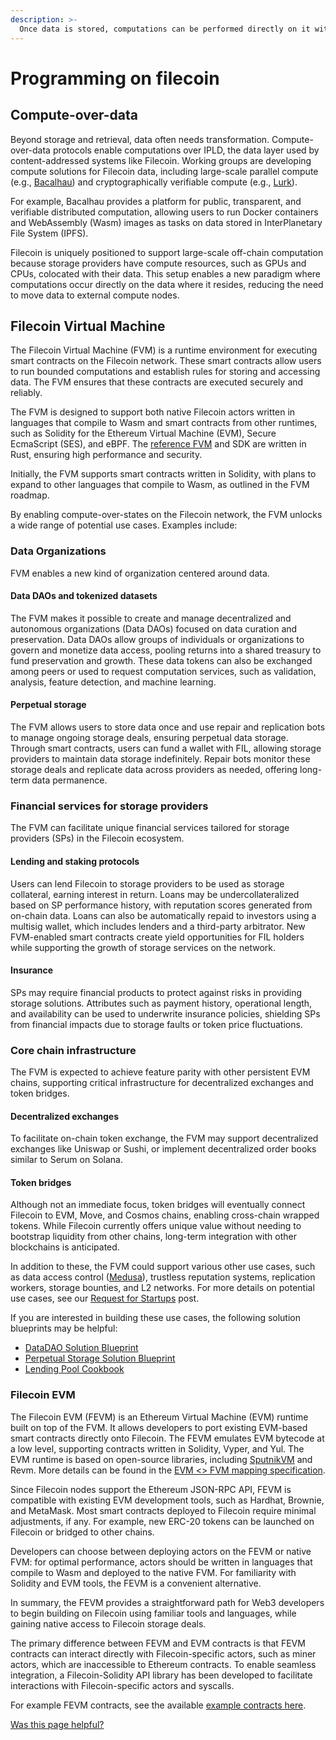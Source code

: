 ```yaml
---
description: >-
  Once data is stored, computations can be performed directly on it without needing retrieval. This page covers the basics of programming on Filecoin.
---
```


# Programming on filecoin

## Compute-over-data

Beyond storage and retrieval, data often needs transformation. Compute-over-data protocols enable computations over IPLD, the data layer used by content-addressed systems like Filecoin. Working groups are developing compute solutions for Filecoin data, including large-scale parallel compute (e.g., [Bacalhau](https://www.bacalhau.org/)) and cryptographically verifiable compute (e.g., [Lurk](https://filecoin.io/blog/posts/introducing-lurk-a-programming-language-for-recursive-zk-snarks/)).

For example, Bacalhau provides a platform for public, transparent, and verifiable distributed computation, allowing users to run Docker containers and WebAssembly (Wasm) images as tasks on data stored in InterPlanetary File System (IPFS).

Filecoin is uniquely positioned to support large-scale off-chain computation because storage providers have compute resources, such as GPUs and CPUs, colocated with their data. This setup enables a new paradigm where computations occur directly on the data where it resides, reducing the need to move data to external compute nodes.

## Filecoin Virtual Machine

The Filecoin Virtual Machine (FVM) is a runtime environment for executing smart contracts on the Filecoin network. These smart contracts allow users to run bounded computations and establish rules for storing and accessing data. The FVM ensures that these contracts are executed securely and reliably.

The FVM is designed to support both native Filecoin actors written in languages that compile to Wasm and smart contracts from other runtimes, such as Solidity for the Ethereum Virtual Machine (EVM), Secure EcmaScript (SES), and eBPF. The [reference FVM](https://github.com/filecoin-project/ref-fvm) and SDK are written in Rust, ensuring high performance and security.

Initially, the FVM supports smart contracts written in Solidity, with plans to expand to other languages that compile to Wasm, as outlined in the FVM roadmap.

By enabling compute-over-states on the Filecoin network, the FVM unlocks a wide range of potential use cases. Examples include:

### Data Organizations

FVM enables a new kind of organization centered around data.

#### Data DAOs and tokenized datasets

The FVM makes it possible to create and manage decentralized and autonomous organizations (Data DAOs) focused on data curation and preservation. Data DAOs allow groups of individuals or organizations to govern and monetize data access, pooling returns into a shared treasury to fund preservation and growth. These data tokens can also be exchanged among peers or used to request computation services, such as validation, analysis, feature detection, and machine learning.

#### Perpetual storage

The FVM allows users to store data once and use repair and replication bots to manage ongoing storage deals, ensuring perpetual data storage. Through smart contracts, users can fund a wallet with FIL, allowing storage providers to maintain data storage indefinitely. Repair bots monitor these storage deals and replicate data across providers as needed, offering long-term data permanence.

### Financial services for storage providers

The FVM can facilitate unique financial services tailored for storage providers (SPs) in the Filecoin ecosystem.

#### Lending and staking protocols

Users can lend Filecoin to storage providers to be used as storage collateral, earning interest in return. Loans may be undercollateralized based on SP performance history, with reputation scores generated from on-chain data. Loans can also be automatically repaid to investors using a multisig wallet, which includes lenders and a third-party arbitrator. New FVM-enabled smart contracts create yield opportunities for FIL holders while supporting the growth of storage services on the network.

#### Insurance

SPs may require financial products to protect against risks in providing storage solutions. Attributes such as payment history, operational length, and availability can be used to underwrite insurance policies, shielding SPs from financial impacts due to storage faults or token price fluctuations.

### Core chain infrastructure

The FVM is expected to achieve feature parity with other persistent EVM chains, supporting critical infrastructure for decentralized exchanges and token bridges.

#### Decentralized exchanges

To facilitate on-chain token exchange, the FVM may support decentralized exchanges like Uniswap or Sushi, or implement decentralized order books similar to Serum on Solana.

#### Token bridges

Although not an immediate focus, token bridges will eventually connect Filecoin to EVM, Move, and Cosmos chains, enabling cross-chain wrapped tokens. While Filecoin currently offers unique value without needing to bootstrap liquidity from other chains, long-term integration with other blockchains is anticipated.

In addition to these, the FVM could support various other use cases, such as data access control ([Medusa](https://cryptonet.org/projects/project-medusa-scalable-threshold-network-on-chain)), trustless reputation systems, replication workers, storage bounties, and L2 networks. For more details on potential use cases, see our [Request for Startups](https://protocollabs.notion.site/Request-for-Startups-FVM-edition-8cd3e76982d14e29b33335ca458fb087) post.

If you are interested in building these use cases, the following solution blueprints may be helpful:

- [DataDAO Solution Blueprint](https://docs.google.com/document/d/1OYDh_gs7mAk2M_O9m-2KedQA7MNo6ysIzH6eaQZxMOk/edit?pli=1)
- [Perpetual Storage Solution Blueprint](https://docs.google.com/document/d/19Kck1PiGGrUKyd6XBYj6NtsC5NiCjndUSsv0OFA1Lv0/edit)
- [Lending Pool Cookbook](https://docs.google.com/document/d/18in74On0bY7KyEsPgItvNvfUUPcPtHjNQtVfLdJUyzM/edit)

### Filecoin EVM

The Filecoin EVM (FEVM) is an Ethereum Virtual Machine (EVM) runtime built on top of the FVM. It allows developers to port existing EVM-based smart contracts directly onto Filecoin. The FEVM emulates EVM bytecode at a low level, supporting contracts written in Solidity, Vyper, and Yul. The EVM runtime is based on open-source libraries, including [SputnikVM](https://github.com/rust-blockchain/evm) and Revm. More details can be found in the [EVM <> FVM mapping specification](https://github.com/filecoin-project/fvm-project/blob/main/04-evm-mapping.md).

Since Filecoin nodes support the Ethereum JSON-RPC API, FEVM is compatible with existing EVM development tools, such as Hardhat, Brownie, and MetaMask. Most smart contracts deployed to Filecoin require minimal adjustments, if any. For example, new ERC-20 tokens can be launched on Filecoin or bridged to other chains.

Developers can choose between deploying actors on the FEVM or native FVM: for optimal performance, actors should be written in languages that compile to Wasm and deployed to the native FVM. For familiarity with Solidity and EVM tools, the FEVM is a convenient alternative.

In summary, the FEVM provides a straightforward path for Web3 developers to begin building on Filecoin using familiar tools and languages, while gaining native access to Filecoin storage deals.

The primary difference between FEVM and EVM contracts is that FEVM contracts can interact directly with Filecoin-specific actors, such as miner actors, which are inaccessible to Ethereum contracts. To enable seamless integration, a Filecoin-Solidity API library has been developed to facilitate interactions with Filecoin-specific actors and syscalls.

For example FEVM contracts, see the available [example contracts here](https://github.com/lotus-web3/client-contract).

[Was this page helpful?](https://airtable.com/apppq4inOe4gmSSlk/pagoZHC2i1iqgphgl/form?prefill_Page+URL=https://docs.filecoin.io/basics/what-is-filecoin/programming-on-filecoin)
